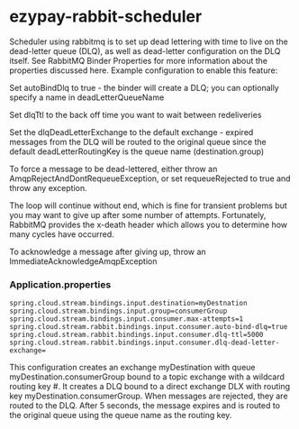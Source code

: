# ezypay-rabbit-scheduler
Scheduler using rabbitmq is to set up dead lettering with time to live on the dead-letter queue (DLQ), as well as dead-letter configuration on the DLQ itself. See RabbitMQ Binder Properties for more information about the properties discussed here. Example configuration to enable this feature:

Set autoBindDlq to true - the binder will create a DLQ; you can optionally specify a name in deadLetterQueueName

Set dlqTtl to the back off time you want to wait between redeliveries

Set the dlqDeadLetterExchange to the default exchange - expired messages from the DLQ will be routed to the original queue since the default deadLetterRoutingKey is the queue name (destination.group)

To force a message to be dead-lettered, either throw an AmqpRejectAndDontRequeueException, or set requeueRejected to true and throw any exception.

The loop will continue without end, which is fine for transient problems but you may want to give up after some number of attempts. Fortunately, RabbitMQ provides the x-death header which allows you to determine how many cycles have occurred.

To acknowledge a message after giving up, throw an ImmediateAcknowledgeAmqpException

### Application.properties

`
spring.cloud.stream.bindings.input.destination=myDestnation
spring.cloud.stream.bindings.input.group=consumerGroup
spring.cloud.stream.bindings.input.consumer.max-attempts=1
spring.cloud.stream.rabbit.bindings.input.consumer.auto-bind-dlq=true
spring.cloud.stream.rabbit.bindings.input.consumer.dlq-ttl=5000
spring.cloud.stream.rabbit.bindings.input.consumer.dlq-dead-letter-exchange=
`

This configuration creates an exchange myDestination with queue myDestination.consumerGroup bound to a topic exchange with a wildcard routing key #. It creates a DLQ bound to a direct exchange DLX with routing key myDestination.consumerGroup. When messages are rejected, they are routed to the DLQ. After 5 seconds, the message expires and is routed to the original queue using the queue name as the routing key.
